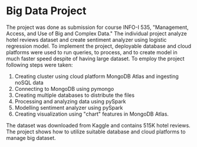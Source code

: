 # Big Data Project

The project was done as submission for course INFO-I 535, "Management, Access, and Use of Big and Complex Data." The individual project analyze hotel reviews dataset and create sentiment analyzer using logistic regression model. To implement the project, deployable database and cloud platforms were used to run queries, to process, and to create model in much faster speed despite of having large dataset. To employ the project following steps were taken:
1. Creating cluster using cloud platform MongoDB Atlas and ingesting noSQL data
2. Connecting to MongoDB using pymongo
3. Creating multiple databases to distribute the files
4. Processing and analyzing data using pySpark
5. Modelling sentiment analyzer using pySpark
6. Creating visualization using "chart" features in MongoDB Atlas.

The dataset was downloaded from Kaggle and contains 515K hotel reviews. The project shows how to utilize suitable database and cloud platforms to manage big dataset.

